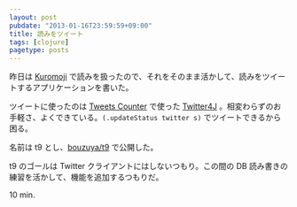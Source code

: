 ```yaml
---
layout: post
pubdate: "2013-01-16T23:59:59+09:00"
title: 読みをツイート
tags: [clojure]
pagetype: posts
---
```

昨日は [Kuromoji][kuromoji] で読みを扱ったので、それをそのまま活かして、読みをツイートするアプリケーションを書いた。

ツイートに使ったのは [Tweets Counter][tweets-counter] で使った [Twitter4J][twitter4j] 。相変わらずのお手軽さ、よくできている。`(.updateStatus twitter s)` でツイートできるから困る。

名前は t9 とし、[bouzuya/t9][t9] で公開した。

t9 のゴールは Twitter クライアントにはしないつもり。この間の DB 読み書きの練習を活かして、機能を追加するつもりだ。

10 min.

[kuromoji]: http://www.atilika.org/
[twitter4j]: http://twitter4j.org/
[tweets-counter]: https://github.com/bouzuya/clj-tweets-counter
[t9]: https://github.com/bouzuya/t9

